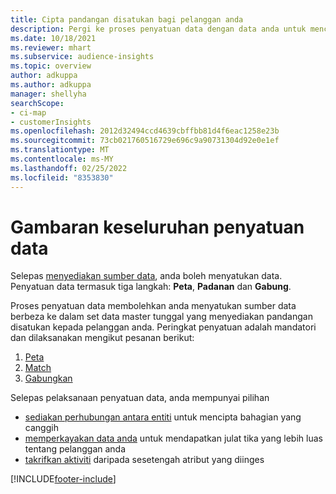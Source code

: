 ```yaml
---
title: Cipta pandangan disatukan bagi pelanggan anda
description: Pergi ke proses penyatuan data dengan data anda untuk mencipta set data induk tunggal profil pelanggan.
ms.date: 10/18/2021
ms.reviewer: mhart
ms.subservice: audience-insights
ms.topic: overview
author: adkuppa
ms.author: adkuppa
manager: shellyha
searchScope:
- ci-map
- customerInsights
ms.openlocfilehash: 2012d32494ccd4639cbffbb81d4f6eac1258e23b
ms.sourcegitcommit: 73cb021760516729e696c9a90731304d92e0e1ef
ms.translationtype: MT
ms.contentlocale: ms-MY
ms.lasthandoff: 02/25/2022
ms.locfileid: "8353830"
---
```

# <a name="data-unification-overview"></a>Gambaran keseluruhan penyatuan data

Selepas [menyediakan sumber data](data-sources.md), anda boleh menyatukan data. Penyatuan data termasuk tiga langkah: **Peta**, **Padanan** dan **Gabung**.

Proses penyatuan data membolehkan anda menyatukan sumber data berbeza ke dalam set data master tunggal yang menyediakan pandangan disatukan kepada pelanggan anda. Peringkat penyatuan adalah mandatori dan dilaksanakan mengikut pesanan berikut:

1. [Peta](map-entities.md)
2. [Match](match-entities.md)
3. [Gabungkan](merge-entities.md)

Selepas pelaksanaan penyatuan data, anda mempunyai pilihan

- [sediakan perhubungan antara entiti](relationships.md) untuk mencipta bahagian yang canggih
- [memperkayakan data anda](enrichment-hub.md) untuk mendapatkan julat tika yang lebih luas tentang pelanggan anda
- [takrifkan aktiviti](activities.md) daripada sesetengah atribut yang diinges


[!INCLUDE[footer-include](../includes/footer-banner.md)]